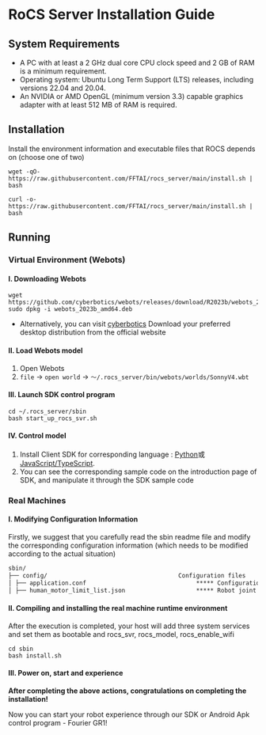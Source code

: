 # RoCS Server Installation Guide

## System Requirements

* A PC  with at least a 2 GHz dual core CPU clock speed and 2 GB of RAM is a minimum requirement.
* Operating system: Ubuntu Long Term Support (LTS) releases, including versions 22.04 and 20.04.
* An NVIDIA or AMD OpenGL (minimum version 3.3) capable graphics adapter with at least 512 MB of RAM is required.

## Installation

Install the environment information and executable files that ROCS depends on (choose one of two)

```shell
wget -qO- https://raw.githubusercontent.com/FFTAI/rocs_server/main/install.sh | bash
```

```shell
curl -o- https://raw.githubusercontent.com/FFTAI/rocs_server/main/install.sh | bash
```

## Running

### Virtual Environment (Webots)

#### I. Downloading Webots
```shell
wget https://github.com/cyberbotics/webots/releases/download/R2023b/webots_2023b_amd64.deb
sudo dpkg -i webots_2023b_amd64.deb
```

* Alternatively, you can visit [cyberbotics](https://www.cyberbotics.com) Download your preferred desktop distribution from the official website

#### II. Load Webots model
1. Open Webots
2. `file` -> `open world` -> `～/.rocs_server/bin/webots/worlds/SonnyV4.wbt`

#### III. Launch SDK control program
```shell
cd ~/.rocs_server/sbin
bash start_up_rocs_svr.sh
```

#### IV. Control model
1. Install Client SDK for corresponding language : [Python](https://pypi.org/project/rocs-client/)或[JavaScript/TypeScript]().
2. You can see the corresponding sample code on the introduction page of SDK, and manipulate it through the SDK sample code

### Real Machines

#### I. Modifying Configuration Information
Firstly, we suggest that you carefully read the sbin readme file and modify the corresponding configuration information (which needs to be modified according to the actual situation)
```markdown
sbin/
├── config/                                     Configuration files
│ ├── application.conf                               ***** Configuration file, may need modification
│ ├── human_motor_limit_list.json                    ***** Robot joint limit information
```

#### II. Compiling and installing the real machine runtime environment
After the execution is completed, your host will add three system services and set them as bootable and rocs_svr, rocs_model, rocs_enable_wifi
```shell
cd sbin
bash install.sh
```

#### III. Power on, start and experience

**After completing the above actions, congratulations on completing the installation!**

Now you can start your robot experience through our SDK or Android Apk control program - Fourier GR1!
